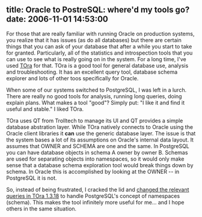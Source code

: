 title: Oracle to PostreSQL: where'd my tools go?
date: 2006-11-01 14:53:00
---

<p> For those that are really familiar with running Oracle on production systems, you realize that it has issues (as do all databases) but there are certain things that you can ask of your database that after a while you start to take for granted.  Particularly, all of the statistics and introspection tools that you can use to see what is really going on in the system.  For a long time, I've used <a href="http://tora.sourceforge.net/">TOra</a> for that.  TOra is a good tool for general database use, analysis and troubleshooting.  It has an excellent query tool, database schema explorer and lots of other toos specifically for Oracle. </p> <p> When some of our systems switched to PostgreSQL, I was left in a lurch.  There are really no good tools for analysis, running long queries, doing explain plans.  What makes a tool "good"?  Simply put: "I like it and find it useful and stable."  I liked TOra. </p> <p> TOra uses QT from Trolltech to manage its UI and QT provides a simple database abstration layer.  While TOra natively connects to Oracle using the Oracle client libraries it <strong>can</strong> use the generic database layer.  The issue is that the system bases a lot of its assumptions on Oracle's internal data layout.  It assumes that OWNER and SCHEMA are one and the same.  In PostgreSQL you can have database objects in schema A owner by owner B.  Schemas are used for separating objects into namespaces, so it would only make sense that a database schema exploration tool would break things down by schema.  In Oracle this is accomplished by looking at the OWNER -- in PostgreSQL it is not. </p> <p> So, instead of being frustrated, I cracked the lid and <a href="http://omniti.com/~jesus/projects/tora-pg8.patch">changed the relevant queries in TOra 1.3.18</a> to handle PostgreSQL's concept of namespaces (schema).  This makes the tool infinitely more useful for me... and I hope others in the same situation. </p>
